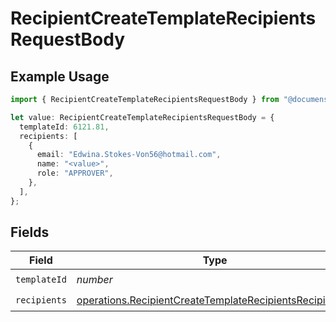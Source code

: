 # RecipientCreateTemplateRecipientsRequestBody

## Example Usage

```typescript
import { RecipientCreateTemplateRecipientsRequestBody } from "@documenso/sdk-typescript/models/operations";

let value: RecipientCreateTemplateRecipientsRequestBody = {
  templateId: 6121.81,
  recipients: [
    {
      email: "Edwina.Stokes-Von56@hotmail.com",
      name: "<value>",
      role: "APPROVER",
    },
  ],
};
```

## Fields

| Field                                                                                                                              | Type                                                                                                                               | Required                                                                                                                           | Description                                                                                                                        |
| ---------------------------------------------------------------------------------------------------------------------------------- | ---------------------------------------------------------------------------------------------------------------------------------- | ---------------------------------------------------------------------------------------------------------------------------------- | ---------------------------------------------------------------------------------------------------------------------------------- |
| `templateId`                                                                                                                       | *number*                                                                                                                           | :heavy_check_mark:                                                                                                                 | N/A                                                                                                                                |
| `recipients`                                                                                                                       | [operations.RecipientCreateTemplateRecipientsRecipients](../../models/operations/recipientcreatetemplaterecipientsrecipients.md)[] | :heavy_check_mark:                                                                                                                 | N/A                                                                                                                                |